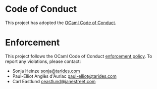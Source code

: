 # Code of Conduct

This project has adopted the [OCaml Code of Conduct](https://github.com/ocaml/code-of-conduct/blob/main/CODE_OF_CONDUCT.md).

# Enforcement

This project follows the OCaml Code of Conduct
[enforcement policy](https://github.com/ocaml/code-of-conduct/blob/main/CODE_OF_CONDUCT.md#enforcement).
To report any violations, please contact:

- Sonja Heinze <sonja@tarides.com>
- Paul-Elliot Anglès d'Auriac <paul-elliot@tarides.com>
- Carl Eastlund <ceastlund@janestreet.com>
